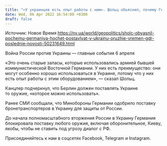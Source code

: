 ```yaml
---
title: "«У украинцев есть опыт работы с ним». Шольц объяснил, почему Германия хочет поставлять в Украину оружие времен ГДР"
date: Wed, 06 Apr 2022 16:54:00 +0300
draft: false
---
```

Источник: Новое Время https://nv.ua/world/geopolitics/sholc-obyasnil-pochemu-germaniya-hochet-postavlyat-v-ukrainu-oruzhie-vremen-gdr-poslednie-novosti-50231649.html


Война России против Украины — главные события 6 апреля

«Это очень старые запасы, которые использовались армией бывшей коммунистической Восточной Германии. У них есть преимущество: они могут особенно хорошо использоваться в Украине, потому что у них есть опыт работы с этим оборудованием», — сказал Шольц.

Канцлер подчеркнул, что Берлин должен поставлять Украине то оружие, «которое можно использовать».

Ранее СМИ сообщали, что Минобороны Германии одобрило поставку бронетранспортеров в Украину для защиты от России.

До начала полномасштабного вторжения России в Украину Германия блокировала поставку любого оружия, включая оборонительное, Киеву, якобы, чтобы не ставить под угрозу диалог с РФ.

Присоединяйтесь к нам в соцсетях Facebook, Telegram и Instagram.
